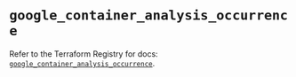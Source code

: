 # `google_container_analysis_occurrence`

Refer to the Terraform Registry for docs: [`google_container_analysis_occurrence`](https://registry.terraform.io/providers/hashicorp/google/5.30.0/docs/resources/container_analysis_occurrence).
